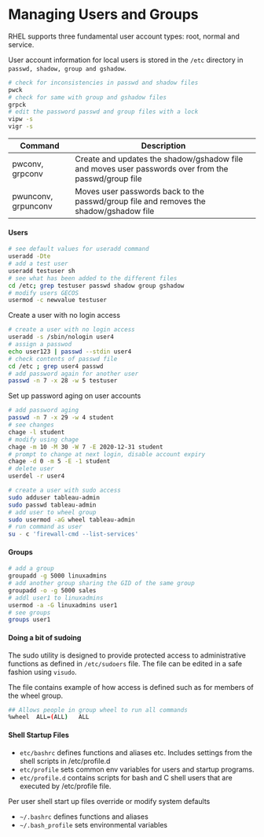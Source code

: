 # Managing Users and Groups

RHEL supports three fundamental user account types: root, normal and service.

User account information for local users is stored in the `/etc` directory in `passwd, shadow, group and gshadow`.

```bash
# check for inconsistencies in passwd and shadow files
pwck
# check for same with group and gshadow files
grpck
# edit the password passwd and group files with a lock
vipw -s
vigr -s
```

| Command | Description | 
| ---     |  ---     |
| pwconv, grpconv  | Create and updates the shadow/gshadow file and moves user passwords over from the passwd/group file |
| pwunconv, grpunconv | Moves user passwords back to the passwd/group file and removes the shadow/gshadow file | 

#### Users

```bash
# see default values for useradd command
useradd -Dte
# add a test user
useradd testuser sh
# see what has been added to the different files 
cd /etc; grep testuser passwd shadow group gshadow
# modify users GECOS
usermod -c newvalue testuser
```

Create a user with no login access

```bash
# create a user with no login access
useradd -s /sbin/nologin user4 
# assign a passwod
echo user123 | passwd --stdin user4
# check contents of passwd file
cd /etc ; grep user4 passwd
# add password again for another user
passwd -n 7 -x 28 -w 5 testuser
```

Set up password aging on user accounts

```bash
# add password aging
passwd -n 7 -x 29 -w 4 student
# see changes
chage -l student
# modify using chage
chage -m 10 -M 30 -W 7 -E 2020-12-31 student
# prompt to change at next login, disable account expiry
chage -d 0 -m 5 -E -1 student
# delete user
userdel -r user4
```

```bash
# create a user with sudo access
sudo adduser tableau-admin
sudo passwd tableau-admin
# add user to wheel group
sudo usermod -aG wheel tableau-admin
# run command as user
su - c 'firewall-cmd --list-services'
```

#### Groups

```bash
# add a group
groupadd -g 5000 linuxadmins
# add another group sharing the GID of the same group
groupadd -o -g 5000 sales
# addl user1 to linuxadmins
usermod -a -G linuxadmins user1
# see groups
groups user1
```

#### Doing a bit of sudoing

The sudo utility is designed to provide protected access to administrative functions as defined in `/etc/sudoers` file. The file can be edited in a safe fashion using `visudo`. 

The file contains example of how access is defined such as for members of the wheel group. 

```bash
## Allows people in group wheel to run all commands
%wheel	ALL=(ALL)	ALL
```

#### Shell Startup Files

* `etc/bashrc` defines functions and aliases etc. Includes settings from the shell scripts in /etc/profile.d
* `etc/profile` sets common env variables for users and startup programs. 
* `etc/profile.d` contains scripts for bash and C shell users that are executed by /etc/profile file. 

Per user shell start up files override  or modify system defaults

* `~/.bashrc` defines functions and aliases
* `~/.bash_profile` sets environmental variables
